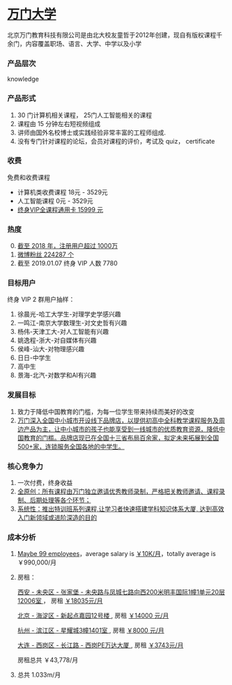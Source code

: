 # [万门大学](https://www.wanmen.org)
北京万门教育科技有限公司是由北大校友童哲于2012年创建，现自有版权课程千余门，内容覆盖职场、语言、大学、中学以及小学

### 产品层次
knowledge

### 产品形式
1. 30 门计算机相关课程， 25门人工智能相关的课程
2. 课程由 15 分钟左右短视频组成
3. 讲师由国外名校博士或实践经验非常丰富的工程师组成.
4. 没有专门针对课程的论坛，会员对课程的评价，考试及 quiz， certificate

### 收费
免费和收费课程
* 计算机类收费课程 18元 - 3529元
* 人工智能课程 0元 - 3529元
* [终身VIP全课程通用卡 15999 元](https://detail.tmall.com/item.htm?spm=a1z10.3-b-s.w4011-18624265028.141.5d5721c6ub98QB&id=572421664803&rn=b26be81b76c88b4c8bd59f1f0dc3f3e0&abbucket=9)



### 热度
0. [截至 2018 年，注册用户超过 1000万](https://baike.baidu.com/item/%E4%B8%87%E9%97%A8%E5%A4%A7%E5%AD%A6/7106466?fr=aladdin)
1. [微博粉丝 224287 个](https://weibo.com/wanmendaxue?is_hot=1)
2. 截至 2019.01.07 终身 VIP 人数 7780 

### 目标用户
终身 VIP 2 群用户抽样：
1. 徐晨光-哈工大学生-对理学史学感兴趣
2. 一鸣江-南京大学数理生-对文史哲有兴趣
3. 杨伟-天津工大-对人工智能有兴趣
4. 姚逸程-浙大-对自媒体有兴趣
5. 侯峰-汕大-对物理感兴趣
6. 日日-中学生
7. 高中生
8. 景海-北汽-对数学和AI有兴趣


### 发展目标
1. 致力于降低中国教育的门槛，为每一位学生带来持续而美好的改变 
2. [万门深入全国中小城市开设线下品牌店，以提供初高中全科教学课程服务及周边产品为主，让中小城市的孩子也能享受到一线城市的优质教育资源，降低中国教育的门槛。品牌店现已在全国十三省布局百余家，拟定未来拓展到全国500+家，连锁服务全国各地的中学生。](https://www.wanmen.org/article/5adfe3b2ead75044dafab64e)
### 核心竞争力
1. 一次付费，终身收益
2. [全原创：所有课程由万门独立邀请优秀教师录制，严格把关教师邀请、课程录制、后期处理等各个环节；](https://baike.baidu.com/item/%E4%B8%87%E9%97%A8%E5%A4%A7%E5%AD%A6/7106466?fr=aladdin)
3. [系统性：推出特训班系列课程,让学习者快速搭建学科知识体系大厦, 达到高效入门新领域或进阶深造的目的]()

### 成本分析
1. [Maybe 99 employees](https://www.kanzhun.com/pl6403038.html)，average salary is [￥10K/月]()，totally average is ￥990,000/月 
2. 房租：

	[西安 - 未央区 - 张家堡 - 未央路与凤城七路向西200米明丰国际1幢1单元20层12006室 ](https://www.lagou.com/jobs/5243528.html?source=pl&i=pl-9)， 房租 [￥18035元/月](https://www.haozu.com/bj_xzl_29808/)

	[北京 - 海淀区 - 新起点嘉园12号楼 ](https://www.lagou.com/jobs/5196408.html?source=pl&i=pl-8), 房租 [￥14000 元/月](https://bj.lianjia.com/zufang/c1111027381088/)

	[杭州 - 滨江区 - 星耀城3幢1401室 ](https://www.lagou.com/jobs/5385450.html?source=pl&i=pl-2), 房租 [￥8000 元/月](https://hz.lianjia.com/zufang/c186874731655188/)

	[大连 - 西岗区 - 长江路 - 西岗PE万达大厦 ](https://www.lagou.com/jobs/5316138.html), 房租 [￥3743元/月](https://www.haozu.com/dl_xzl_45852/)

	房租总共 ￥43,778/月
3. 总共 1.033m/月

